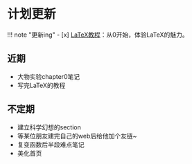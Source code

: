 # 计划更新

!!! note "更新ing"
    - [x] [LaTeX教程](tech/latex/start.md)：从0开始，体验LaTeX的魅力。

## 近期
- 大物实验chapter0笔记
- 写完LaTeX的教程



## 不定期
- 建立科学幻想的section
- 等某位朋友建完自己的web后给他加个友链~
- 复变函数后半段难点笔记
- 美化首页
  